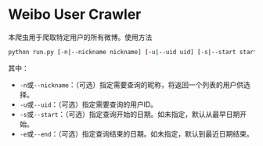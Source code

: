 # Weibo User Crawler

本爬虫用于爬取特定用户的所有微博。使用方法

```bash
python run.py [-n|--nickname nickname] [-u|--uid uid] [-s|--start start_time] [-e|--end end_time]
```

其中：
- `-n`或`--nickname`：（可选）指定需要查询的昵称，将返回一个列表的用户供选择。
- `-u`或`--uid`：（可选）指定需要查询的用户ID。
- `-s`或`--start`：（可选）指定查询开始的日期。如未指定，默认从最早日期开始。
- `-e`或`--end`：（可选）指定查询结束的日期。如未指定，默认到最近日期结束。